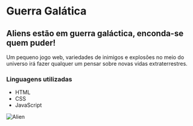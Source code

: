 # Guerra Galática

## Aliens estão em guerra galáctica, enconda-se quem puder!

Um pequeno jogo web, variedades de inimigos e explosões no meio do universo irá fazer qualquer um pensar sobre novas vidas extraterrestres.

### Linguagens utilizadas

* HTML
* CSS
* JavaScript


 ![Alien](https://github.com/WillSantosss/Imgs/blob/master/Jogo%20do%20alien.jpg) 
